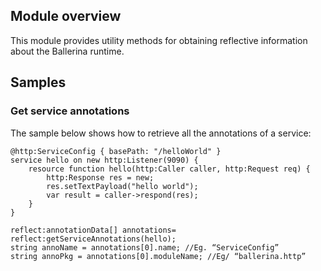 ## Module overview

This module provides utility methods for obtaining reflective information about the Ballerina runtime.

## Samples

### Get service annotations

The sample below shows how to retrieve all the annotations of a service:

```ballerina
@http:ServiceConfig { basePath: "/helloWorld" }
service hello on new http:Listener(9090) {
    resource function hello(http:Caller caller, http:Request req) {
        http:Response res = new;
        res.setTextPayload("hello world");
        var result = caller->respond(res);
    }
}

reflect:annotationData[] annotations= reflect:getServiceAnnotations(hello); 
string annoName = annotations[0].name; //Eg. “ServiceConfig”
string annoPkg = annotations[0].moduleName; //Eg/ “ballerina.http”

```
